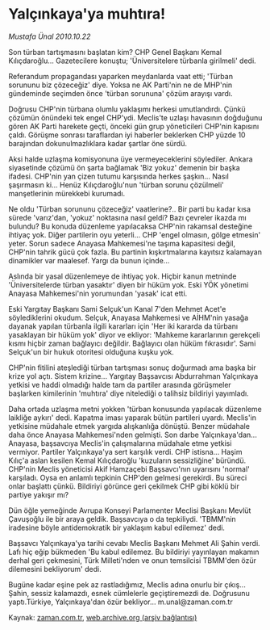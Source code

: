 # Yalçınkaya'ya muhtıra!

*Mustafa Ünal 2010.10.22*

<td class="columnist-detail">
<p>Son türban tartışmasını başlatan kim? CHP Genel Başkanı Kemal Kılıçdaroğlu... Gazetecilere konuştu; 'Üniversitelere türbanla girilmeli' dedi.</p>
<p>
<div id="haberMetinDiv">
<p>Referandum propagandası yaparken meydanlarda vaat etti; 'Türban sorununu biz çözeceğiz' diye. Yoksa ne AK Parti'nin ne de MHP'nin gündeminde seçimden önce 'türban sorununa' çözüm arayışı vardı.
<p>Doğrusu CHP'nin türbana olumlu yaklaşımı herkesi umutlandırdı. Çünkü çözümün önündeki tek engel CHP'ydi. Meclis'te uzlaşı havasının doğduğunu gören AK Parti harekete geçti, önceki gün grup yöneticileri CHP'nin kapısını çaldı. Görüşme sonrası taraflardan iyi haberler beklerken CHP yüzde 10 barajından dokunulmazlıklara kadar şartlar öne sürdü.
<p>Aksi halde uzlaşma komisyonuna üye vermeyeceklerini söylediler. Ankara siyasetinde çözümü ön şarta bağlamak 'Biz yokuz' demenin bir başka ifadesi. CHP'nin yan çizen tutumu karşısında herkes şaşkın... Nasıl şaşırmasın ki... Henüz Kılıçdaroğlu'nun 'türban sorunu çözülmeli' manşetlerinin mürekkebi kurumadı.
<p>Ne oldu 'Türban sorununu çözeceğiz' vaatlerine?.. Bir parti bu kadar kısa sürede 'varız'dan, 'yokuz' noktasına nasıl geldi? Bazı çevreler ikazda mı bulundu? Bu konuda düzenleme yapılacaksa CHP'nin rakamsal desteğine ihtiyaç yok. Diğer partilerin oyu yeterli... CHP 'engel olmasın, gölge etmesin' yeter. Sorun sadece Anayasa Mahkemesi'ne taşıma kapasitesi değil, CHP'nin tahrik gücü çok fazla. Bu partinin kışkırtmalarına kayıtsız kalamayan dinamikler var maalesef. Yargı da bunun içinde...
<p>Aslında bir yasal düzenlemeye de ihtiyaç yok. Hiçbir kanun metninde 'Üniversitelerde türban yasaktır' diyen bir hüküm yok. Eski YÖK yönetimi Anayasa Mahkemesi'nin yorumundan 'yasak' icat etti.
<p>Eski Yargıtay Başkanı Sami Selçuk'un Kanal 7'den Mehmet Acet'e söylediklerini okudum. Selçuk, Anayasa Mahkemesi ve AİHM'nin yasağa dayanak yapılan türbanla ilgili kararları için 'Her iki kararda da türbanı yasaklayan bir hüküm yok' diyor ve ekliyor: 'Mahkeme kararlarının gerekçeli kısmı hiçbir zaman bağlayıcı değildir. Bağlayıcı olan hüküm fıkrasıdır'. Sami Selçuk'un bir hukuk otoritesi olduğuna kuşku yok.
<p>CHP'nin fitilini ateşlediği türban tartışması sonuç doğurmadı ama başka bir krize yol açtı. Sistem krizine... Yargıtay Başsavcısı Abdurrahman Yalçınkaya yetkisi ve haddi olmadığı halde tam da partiler arasında görüşmeler başlarken kimilerinin 'muhtıra' diye nitelediği o talihsiz bildiriyi yayımladı.
<p>Daha ortada uzlaşma metni yokken 'türban konusunda yapılacak düzenleme laikliğe aykırı' dedi. Kapatma iması yaparak bütün partileri uyardı. Meclis'in yetkisine müdahale etmek yargıda alışkanlığa dönüştü. Benzer müdahale daha önce Anayasa Mahkemesi'nden gelmişti. Son darbe Yalçınkaya'dan... Anayasa, başsavcıya Meclis'in çalışmalarına müdahale etme yetkisi vermiyor. Partiler Yalçınkaya'ya sert karşılık verdi. CHP istisna... Haşim Kılıç'a aslan kesilen Kemal Kılıçdaroğlu 'kuzuların sessizliğine' büründü. CHP'nin Meclis yöneticisi Akif Hamzaçebi Başsavcı'nın uyarısını 'normal' karşıladı. Oysa en anlamlı tepkinin CHP'den gelmesi gerekirdi. Bu süreci onlar başlattı çünkü. Bildiriyi görünce geri çekilmek CHP gibi köklü bir partiye yakışır mı?
<p>Dün öğle yemeğinde Avrupa Konseyi Parlamenter Meclisi Başkanı Mevlüt Çavuşoğlu ile bir araya geldik. Başsavcıya o da tepkiliydi. 'TBMM'nin iradesine böyle antidemokratik bir yaklaşım kabul edilemez' dedi.
<p>Başsavcı Yalçınkaya'ya tarihi cevabı Meclis Başkanı Mehmet Ali Şahin verdi. Lafı hiç eğip bükmeden 'Bu kabul edilemez. Bu bildiriyi yayınlayan makamın derhal geri çekmesini, Türk Milleti'nden ve onun temsilcisi TBMM'den özür dilemesini bekliyorum' dedi.
<p>Bugüne kadar eşine pek az rastladığımız, Meclis adına onurlu bir çıkış... Şahin, sessiz kalamazdı, esnek cümlelerle geçiştiremezdi de. Doğrusunu yaptı.Türkiye, Yalçınkaya'dan özür bekliyor... m.unal@zaman.com.tr </p></p></p></p></p></p></p></p></p></p></p></div>
</p>
<a href="http://web.archive.org/web/20101224194847/mailto:m.unal@zaman.com.tr">
</a></td>

Kaynak: [zaman.com.tr](http://zaman.com.tr/yazar.do?yazino=1043345), [web.archive.org (arşiv bağlantısı)](http://web.archive.org/web/20101224194847/http://zaman.com.tr/yazar.do?yazino=1043345)
